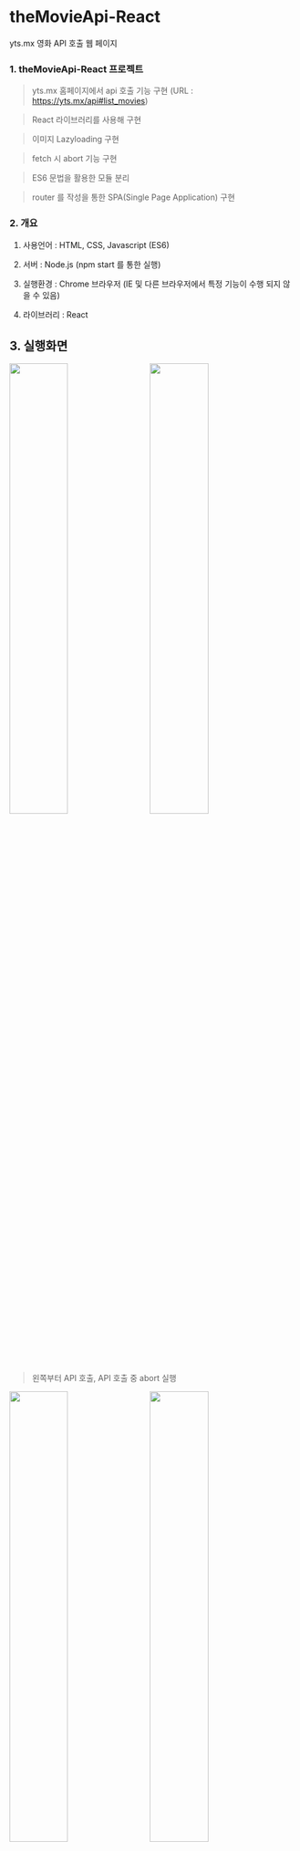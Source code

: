 # theMovieApi-React
yts.mx 영화 API 호출 웹 페이지



### 1. theMovieApi-React 프로젝트
> yts.mx 홈페이지에서 api 호출 기능 구현 (URL : https://yts.mx/api#list_movies)

> React 라이브러리를 사용해 구현

> 이미지 Lazyloading 구현

> fetch 시 abort 기능 구현

> ES6 문법을 활용한 모듈 분리

> router 를 작성을 통한 SPA(Single Page Application) 구현



### 2. 개요
1) 사용언어 : HTML, CSS, Javascript (ES6)

2) 서버 : Node.js (npm start 를 통한 실행)

3) 실행환경 : Chrome 브라우저 (IE 및 다른 브라우저에서 특정 기능이 수행 되지 않을 수 있음)

4) 라이브러리 : React



## 3. 실행화면
<div>
  <img width="45%" src="https://user-images.githubusercontent.com/36183001/94910716-0f407500-04e0-11eb-8bc1-f302bc83b3cd.gif">
  &nbsp;&nbsp;&nbsp;
  <img width="45%" src="https://user-images.githubusercontent.com/36183001/94910725-11a2cf00-04e0-11eb-8853-2e05b6afe779.gif">
</div>

> 왼쪽부터 API 호출, API 호출 중 abort 실행

<div>
  <img width="45%" src="https://user-images.githubusercontent.com/36183001/94910733-136c9280-04e0-11eb-83cf-93c604c7abec.gif">
  &nbsp;&nbsp;&nbsp;
  <img width="45%" src="https://user-images.githubusercontent.com/36183001/94910738-14052900-04e0-11eb-8062-18d1b002dd12.gif">
</div>

> 왼쪽부터 UI 기능 구현, API 호출 중 에러 발생시 에러처리



## 4. 구현한 코드

### 1. AbortController

> fetch는 promise를 기본적으로 반환하는데 비동기 호출을 중단하는 abort 기능이 없다. 

> AbortController를 통해서 비동기 호출을 취소하고 새로운 데이터를 fetch 하는 것이 가능하다.


```
// fetch가 진행중인지 검사하는 boolean 변수
let whileFetching = false;
// AbortController 객체를 담는 변수
let abortController;

const request = async url => {
    try {
        // fetch가 진행중이면 abort() 메소드로 취소시킴
        if(whileFetching) abortController.abort();

        abortController = new AbortController;
        whileFetching = true;

        // abort 기능을 사용하기 위해 fetch 메소드의 signal 파라미터에 AbortController signal 속성 대입
        const response = await fetch(url, {
            signal: abortController.signal
        });

        if(response.ok) {
            const result = await response.json();
            // fetch를 통해 데이터를 가져오는데 성공한 경우 fetch가 끝났기 때문에 변수 whileFetch에 false 대입
            whileFetching = false;
            return result;
        } else {
            const err = await response.json();
            throw err;
        }
    } catch(e) {
        // abort 메소드 호출시 'AbortError'로 예외처리됨
        if(e.name === 'AbortError') {
            throw {
                status: 'FetchAbort'
            }
        }
        throw {
            message: e.message,
            status: e.status
        }
    }
};
```



### 2. yts.mx API

> 기본 yts.mx API URL : https://yts.mx/api/v2/

> 임의의 이름순으로 정렬된 10개의 영화 데이터를 .json 형태로 가져오기 위한 URL : list_movies.json?sort=title&page=3&limit=10


```
const BASE_MOVIE_URL = 'https://yts.mx/api/v2/';
const GET_TITLE = 'list_movies.json?sort=title&page=3&limit=10';
const GET_RATING = 'list_movies.json?sort=rating&page=4&limit=10';
```



### 3. localStorage

> API를 통해 불러온 내용을 localStorage 를 사용해 저장

> 저장한 내용을 최신화하기 위해 5분마다 저장소 초기화

```
const getLocal = keywords => {
    const data = localStorage.getItem(keywords);
    if(keywords === 'movies') {
        const jsonData = JSON.parse(data);
        return jsonData;
    }
}

const setLocal = (keywords, data, timeOut) => {
    const jsonData = JSON.stringify(data);
    localStorage.setItem(keywords, jsonData);

    setTimeout(() => {
        localStorage.removeItem(keywords);
    }, timeOut);
}
```



### 4. IntersectionObserver

> IntersectionObserver 를 통해 현재 웹 화면의 viewport 에 이미지가 존재할 경우 불러오는 것으로 로딩속도 개선

```
const lazyLoad = () => {
    const lazyImages = [].slice.call(document.querySelectorAll('img.lazy'));

    if("IntersectionObserver" in window) {
        let lazyImageObserver = new IntersectionObserver((entries, observer) => {
            entries.forEach(entry => {
                if(entry.isIntersecting) {
                    let lazyImage = entry.target;
                    lazyImage.src = lazyImage.dataset.src;
                    lazyImage.classList.remove('lazy');
                    lazyImageObserver.unobserve(lazyImage);
                }
            });
        });

        lazyImages.forEach(lazyImage => {
            lazyImageObserver.observe(lazyImage);
        });
    }
}
```


